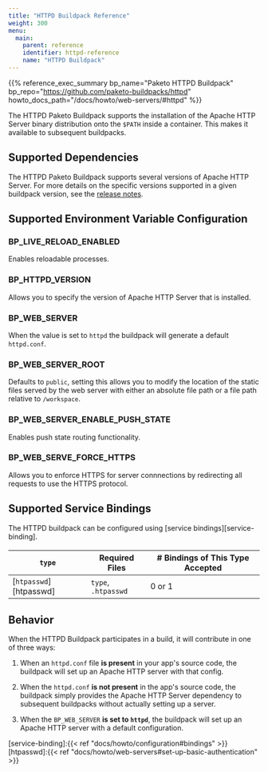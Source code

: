 ```yaml
---
title: "HTTPD Buildpack Reference"
weight: 300
menu:
  main:
    parent: reference
    identifier: httpd-reference
    name: "HTTPD Buildpack"
---
```


{{% reference_exec_summary bp_name="Paketo HTTPD Buildpack" bp_repo="https://github.com/paketo-buildpacks/httpd" howto_docs_path="/docs/howto/web-servers/#httpd" %}}

The HTTPD Paketo Buildpack supports the installation of the
Apache HTTP Server binary distribution
onto the `$PATH` inside a container. This makes it available to subsequent
buildpacks.

## Supported Dependencies

The HTTPD Paketo Buildpack supports several versions of Apache HTTP Server.
For more details on the specific versions supported in a given buildpack
version, see the [release
notes](https://github.com/paketo-buildpacks/httpd/releases).

## Supported Environment Variable Configuration

### BP_LIVE_RELOAD_ENABLED
Enables reloadable processes.

### BP_HTTPD_VERSION
Allows you to specify the version of Apache HTTP Server that is installed.

### BP_WEB_SERVER
When the value is set to `httpd` the buildpack will generate a default `httpd.conf`.

### BP_WEB_SERVER_ROOT
Defaults to `public`, setting this allows you to modify the location of the
static files served by the web server with either an absolute file path or a
file path relative to `/workspace`.

### BP_WEB_SERVER_ENABLE_PUSH_STATE
Enables push state routing functionality.

### BP_WEB_SERVE_FORCE_HTTPS
Allows you to enforce HTTPS for server connnections by redirecting all requests
to use the HTTPS protocol.

## Supported Service Bindings
The HTTPD buildpack can be configured using [service bindings][service-binding].
####
| `type`                 | Required Files      | # Bindings of This Type Accepted |
|------------------------|---------------------|----------------------------------|
| [`htpasswd`][htpasswd] | `type`, `.htpasswd` | 0 or 1                           |

## Behavior
When the HTTPD Buildpack participates in a build, it will contribute in one of three ways:

1. When an `httpd.conf` file **is present** in your app's source code, the
   buildpack will set up an Apache HTTP server with that config.

1. When the `httpd.conf` **is not present** in the app's source code, the
   buildpack simply provides the Apache HTTP Server dependency to subsequent
   buildpacks without actually setting up a server.

1. When the `BP_WEB_SERVER` **is set to `httpd`**, the buildpack will set up an
   Apache HTTP server with a default configuration.

<!-- References -->
[service-binding]:{{< ref "docs/howto/configuration#bindings" >}}
[htpasswd]:{{< ref "docs/howto/web-servers#set-up-basic-authentication" >}}
